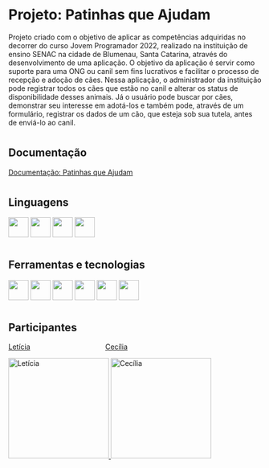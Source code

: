 
# Projeto: Patinhas que Ajudam
Projeto criado com o objetivo de aplicar as competências adquiridas no decorrer do curso Jovem Programador 2022, realizado na instituição de ensino SENAC na cidade de Blumenau, Santa Catarina, através do desenvolvimento de uma aplicação. O objetivo da aplicação é servir como suporte para uma ONG ou canil sem fins lucrativos e facilitar o processo de recepção e adoção de cães. Nessa aplicação, o administrador da instituição pode registrar todos os cães que estão no canil e alterar os status de disponibilidade desses animais. Já o usuário pode buscar por cães, demonstrar seu interesse em adotá-los e também pode, através de um formulário, registrar os dados de um cão, que esteja sob sua tutela, antes de enviá-lo ao canil.

# <h2>Documentação</h2>
[Documentação: Patinhas que Ajudam](https://docs.google.com/document/d/12QnDUXtfPdsM_vdcWaQL9uVEcJNm5qngBCyq9g6qsV4/edit)

# <h2>Linguagens</h2>
<img width=40px height=40px src="https://cdn.jsdelivr.net/gh/devicons/devicon/icons/csharp/csharp-original.svg" /> <img width=40px height=40px src="https://cdn.jsdelivr.net/gh/devicons/devicon/icons/css3/css3-original.svg" /> <img width=40px height=40px src="https://cdn.jsdelivr.net/gh/devicons/devicon/icons/html5/html5-original.svg" /> <img width=40px height=40px src="https://cdn.jsdelivr.net/gh/devicons/devicon/icons/javascript/javascript-original.svg" />

# <h2>Ferramentas e tecnologias</h2>
<img width=40px height=40px src="https://cdn.jsdelivr.net/gh/devicons/devicon/icons/canva/canva-original.svg" /> <img width=40px height=40px src="https://cdn.jsdelivr.net/gh/devicons/devicon/icons/trello/trello-plain.svg" /> <img width=40px height=40px src="https://cdn.jsdelivr.net/gh/devicons/devicon/icons/git/git-original.svg" /> <img width=40px height=40px src="https://cdn.jsdelivr.net/gh/devicons/devicon/icons/github/github-original.svg" /> <img width=40px height=40px src="https://cdn.jsdelivr.net/gh/devicons/devicon/icons/visualstudio/visualstudio-plain.svg" /> <img width=40px height=40px src="https://cdn.jsdelivr.net/gh/devicons/devicon/icons/vscode/vscode-original.svg" />

# <h2>Participantes</h2>

<a href="https://github.com/leticiagarz">Letícia</a> <td>&nbsp;&nbsp;&nbsp;&nbsp;&nbsp;&nbsp;&nbsp;&nbsp;&nbsp;&nbsp;&nbsp;&nbsp;&nbsp;&nbsp;&nbsp;&nbsp;&nbsp;&nbsp;&nbsp;&nbsp;&nbsp;&nbsp;&nbsp;&nbsp;&nbsp;&nbsp;&nbsp;&nbsp;&nbsp;&nbsp;&nbsp;&nbsp;&nbsp;&nbsp;&nbsp;&nbsp;</td> <a href="https://github.com/silvaceciliaa">Cecília</a><br>

<a href="https://github.com/leticiagarz"> <img width=200px height=200px src="https://images2.imgbox.com/01/f4/VjOrxEa4_o.png" alt="Letícia"> </a> <a href="https://github.com/silvaceciliaa"> <img width=200px height=200px src="https://images2.imgbox.com/e3/c7/Vu66ZQM8_o.png" alt="Cecília"> </a>














